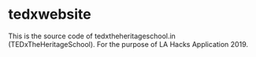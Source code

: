 # tedxwebsite
This is the source code of tedxtheheritageschool.in (TEDxTheHeritageSchool). For the purpose of LA Hacks Application 2019.
